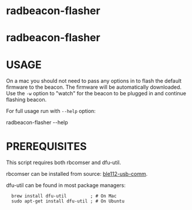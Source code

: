 # radbeacon-flasher


# radbeacon-flasher

# USAGE

On a mac you should not need to pass any options in to flash the default
firmware to the beacon. The firmware will be automatically downloaded. Use
the `-w` option to "watch" for the beacon to be plugged in and continue
flashing beacon.

For full usage run with `--help` option:

  radbeacon-flasher --help

# PREREQUISITES

This script requires both rbcomser and dfu-util.

rbcomser can be installed from source: [ble112-usb-comm](https://github.com/RadiusNetworks/ble112-usb-comm).


dfu-util can be found in most package managers:

```
  brew install dfu-util         ; # On Mac
  sudo apt-get install dfu-util ; # On Ubuntu
```

